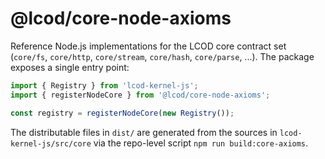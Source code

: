 # @lcod/core-node-axioms

Reference Node.js implementations for the LCOD core contract set (`core/fs`,
`core/http`, `core/stream`, `core/hash`, `core/parse`, ...). The package
exposes a single entry point:

```js
import { Registry } from 'lcod-kernel-js';
import { registerNodeCore } from '@lcod/core-node-axioms';

const registry = registerNodeCore(new Registry());
```

The distributable files in `dist/` are generated from the sources in
`lcod-kernel-js/src/core` via the repo-level script `npm run build:core-axioms`.
